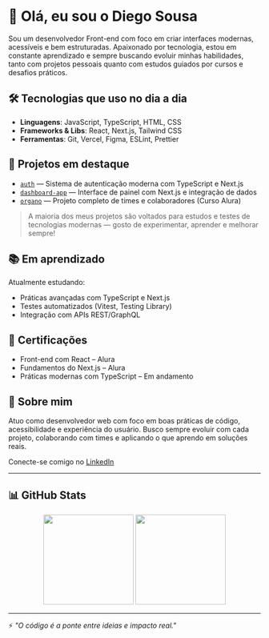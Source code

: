 # 👋 Olá, eu sou o Diego Sousa

Sou um desenvolvedor Front-end com foco em criar interfaces modernas, acessíveis e bem estruturadas. Apaixonado por tecnologia, estou em constante aprendizado e sempre buscando evoluir minhas habilidades, tanto com projetos pessoais quanto com estudos guiados por cursos e desafios práticos.

## 🛠️ Tecnologias que uso no dia a dia

- **Linguagens**: JavaScript, TypeScript, HTML, CSS
- **Frameworks & Libs**: React, Next.js, Tailwind CSS
- **Ferramentas**: Git, Vercel, Figma, ESLint, Prettier

## 🚀 Projetos em destaque

- [`auth`](https://github.com/DiegoSousaRodrigues/auth) — Sistema de autenticação moderna com TypeScript e Next.js
- [`dashboard-app`](https://github.com/DiegoSousaRodrigues/dashboard-app) — Interface de painel com Next.js e integração de dados
- [`organo`](https://github.com/DiegoSousaRodrigues/organo) — Projeto completo de times e colaboradores (Curso Alura)

> A maioria dos meus projetos são voltados para estudos e testes de tecnologias modernas — gosto de experimentar, aprender e melhorar sempre!

## 📚 Em aprendizado

Atualmente estudando:
- Práticas avançadas com TypeScript e Next.js
- Testes automatizados (Vitest, Testing Library)
- Integração com APIs REST/GraphQL

## 🏅 Certificações

- Front-end com React – Alura
- Fundamentos do Next.js – Alura
- Práticas modernas com TypeScript – Em andamento

## 🌱 Sobre mim

Atuo como desenvolvedor web com foco em boas práticas de código, acessibilidade e experiência do usuário. Busco sempre evoluir com cada projeto, colaborando com times e aplicando o que aprendo em soluções reais.

Conecte-se comigo no [LinkedIn](https://www.linkedin.com/in/diego-sousa-rodrigues/)

---

## 📊 GitHub Stats

<div align="center">
  <img height="180em" src="https://github-readme-stats.vercel.app/api?username=DiegoSousaRodrigues&show_icons=true&theme=tokyonight&count_private=true" />
  <img height="180em" src="https://github-readme-stats.vercel.app/api/top-langs/?username=DiegoSousaRodrigues&layout=compact&theme=tokyonight" />
</div>

---

⚡ _"O código é a ponte entre ideias e impacto real."_
